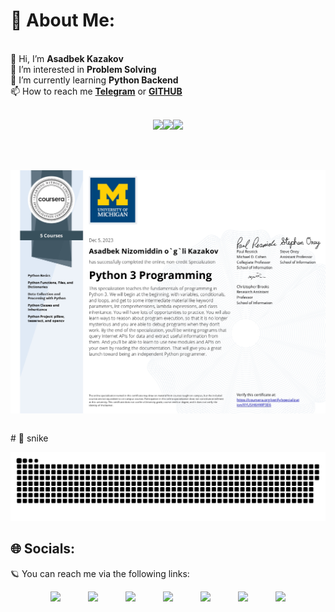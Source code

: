 

<!-- - 👋 Hi, I’m Asadbek Kazakov
- 👀 I’m interested in problem solving
- 🌱 I’m currently learning Python Backend
- 📫 How to reach me https://t.me/A_Kazakov_22 -->
# 💫 About Me:
<br>👋 Hi, I’m <b>Asadbek Kazakov</b>
<br>👀 I’m interested in <b>Problem Solving</b>
<br>🌱 I’m currently learning <b>Python Backend</b>
<br>📫 How to reach me <a href="https://t.me/A_Kazakov_22"><b>Telegram</b></a> or <a href="https://github.com/AsadbekKazakovDev"><b>GITHUB</b></a>
<br><br>
<p align="center">
<img src="https://i.giphy.com/media/LMt9638dO8dftAjtco/200.webp" width="100"><img src="https://i.giphy.com/media/KzJkzjggfGN5Py6nkT/200.webp" width="100"><img src="https://i.giphy.com/media/IdyAQJVN2kVPNUrojM/200.webp" width="100">
</p>
<br>
<br>
<p align="center"><img align="center" src="mns.jpg"></p>
<br>
# 🐍 snike 

<a href=#><img src="snike.svg"></a>

## 🌐 Socials:

🪐 You can reach me via the following links:

<div style="display: flex; flex-wrap: wrap; gap: 20px; margin: auto; width: fit-content">
   <a href="https://t.me/A_Kazakov_22">
      <img src="https://upload.wikimedia.org/wikipedia/commons/thumb/8/82/Telegram_logo.svg/640px-Telegram_logo.svg.png" width="30px" />
   </a>
   &nbsp;
   <a href="https://www.instagram.com/asadbek_kazakov_2/">
      <img src="https://www.edigitalagency.com.au/wp-content/uploads/new-Instagram-logo-png-full-colour-glyph.png" width="30px" />
   </a>
   &nbsp;
   <a href="https://www.linkedin.com/in/asadbek-kazakov-a68281213/">
      <img src="https://upload.wikimedia.org/wikipedia/commons/thumb/c/ca/LinkedIn_logo_initials.png/640px-LinkedIn_logo_initials.png" width="30px" />
   </a>
   &nbsp;
   <a href="https://github.com/AsadbekKazakovDev">
      <img src="https://camo.githubusercontent.com/ff8c16659c5be9471783b1d093383516e296e18306afdbc0f437bd7eb6ebe762/68747470733a2f2f692e67697068792e636f6d2f6d656469612f4b7a4a6b7a6a676766474e355079366e6b542f3230302e77656270" width="30px" />
   </a>
   &nbsp;
   <a href="mailto:asadbekkazakov88@gmail.com">
      <img src="https://upload.wikimedia.org/wikipedia/commons/thumb/7/7e/Gmail_icon_%282020%29.svg/2560px-Gmail_icon_%282020%29.svg.png" width="30px" />
   </a>
    &nbsp;
   <a href="https://leetcode.com/beginner_22/">
      <img src="https://cdn.iconscout.com/icon/free/png-256/free-leetcode-3628885-3030025.png" width="30px" />
   </a>
   &nbsp;
   <a href="https://www.codewars.com/users/beginner_22/">
   <img src="https://www.codewars.com/packs/assets/logo.f607a0fb.svg" width="30px">
</div>
<!---
AsadbekKazakovDev/AsadbekKazakovDev is a ✨ special ✨ repository because its `README.md` (this file) appears on your GitHub profile.
You can click the Preview link to take a look at your changes.
--->
